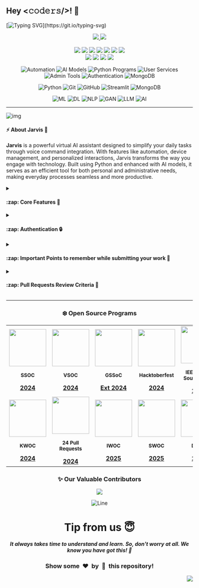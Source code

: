 <h2>Hey <𝚌𝚘𝚍𝚎𝚛𝚜/>! 👋</h2>

[![Typing SVG](https://readme-typing-svg.demolab.com?font=Monoton&size=85&pause=12&speed=12&color=00FF00&center=true&vCenter=true&width=2000&height=200&lines=Hello+World!;Meet+Jarvis+-+Your+AI+Assistant!;Enhance+Productivity+with+AI!;Automate.+Assist.+Achieve!;Voice+Commands+at+Your+Fingertips!;AI+Driven+Efficiency!;Build+Smarter,+Work+Faster!;Innovate+with+Machine+Learning!)](https://git.io/typing-svg)

<div align="center">
  <p>
    <a href="https://www.buymeacoffee.com/avdheshvarshney">
      <img src="https://img.shields.io/badge/Buy%20Me%20a%20Coffee-ffdd00?style=for-the-badge&logo=buy-me-a-coffee&logoColor=black" />
    </a>
    <a href="https://discord.gg/tSqtvHUJzE">
      <img src="https://img.shields.io/badge/Discord-%235865F2.svg?style=for-the-badge&logo=discord&logoColor=white" />
    </a><br /><br />
    <img src="https://img.shields.io/github/repo-size/Avdhesh-Varshney/Jarvis" />
    <img src="https://img.shields.io/github/contributors/Avdhesh-Varshney/Jarvis" />
    <img src="https://img.shields.io/github/languages/count/Avdhesh-Varshney/Jarvis" />
    <img src="https://img.shields.io/github/stars/Avdhesh-Varshney/Jarvis" />
    <img src="https://img.shields.io/github/forks/Avdhesh-Varshney/Jarvis" />
    <img src="https://img.shields.io/github/last-commit/Avdhesh-Varshney/Jarvis" />
    <img src="https://img.shields.io/github/license/Avdhesh-Varshney/Jarvis" />
    <br />
    <img src="https://img.shields.io/github/issues-raw/Avdhesh-Varshney/Jarvis" />
    <img src="https://img.shields.io/github/issues-closed-raw/Avdhesh-Varshney/Jarvis" />
    <img src="https://img.shields.io/github/issues-pr-raw/Avdhesh-Varshney/Jarvis" />
    <img src="https://img.shields.io/github/issues-pr-closed-raw/Avdhesh-Varshney/Jarvis" />
  </p>

  <p>

  ![Automation](https://img.shields.io/badge/Automation-ff5733?style=flat-square)
  ![AI Models](https://img.shields.io/badge/AI-Models-007bff?style=flat-square)
  ![Python Programs](https://img.shields.io/badge/Python-Programs-ffc300?style=flat-square)
  ![User Services](https://img.shields.io/badge/User-Services-6a1b9a?style=flat-square)
  ![Admin Tools](https://img.shields.io/badge/Admin-Tools-28a745?style=flat-square)
  ![Authentication](https://img.shields.io/badge/Authentication-34495e?style=flat-square)
  ![MongoDB](https://img.shields.io/badge/MongoDB-Database-e67e22?style=flat-square)
  </p>

  <p>

  ![Python](https://img.shields.io/badge/python-3670A0?style=for-the-badge&logo=python&logoColor=ffdd54)
  ![Git](https://img.shields.io/badge/git-%23F05033.svg?style=for-the-badge&logo=git&logoColor=white)
  ![GitHub](https://img.shields.io/badge/github-%23121011.svg?style=for-the-badge&logo=github&logoColor=white)
  ![Streamlit](https://img.shields.io/badge/Streamlit-%23FE4B4B.svg?style=for-the-badge&logo=streamlit&logoColor=white)
  ![MongoDB](https://img.shields.io/badge/MongoDB-%234ea94b.svg?style=for-the-badge&logo=mongodb&logoColor=white)
  </p>

  <p>

  ![ML](https://img.shields.io/badge/ML-%23FF7F50.svg?style=for-the-badge)
  ![DL](https://img.shields.io/badge/DL-%23FF6347.svg?style=for-the-badge)
  ![NLP](https://img.shields.io/badge/NLP-%23706FD3.svg?style=for-the-badge)
  ![GAN](https://img.shields.io/badge/GAN-%23FF69B4.svg?style=for-the-badge)
  ![LLM](https://img.shields.io/badge/LLM-%238E44AD.svg?style=for-the-badge)
  ![AI](https://img.shields.io/badge/AI-%234A90E2.svg?style=for-the-badge)
  </p>

</div>

--- 

![img](./assets/intro.gif)

#### :zap: About Jarvis 🌟

**Jarvis** is a powerful virtual AI assistant designed to simplify your daily tasks through voice command integration. With features like automation, device management, and personalized interactions, Jarvis transforms the way you engage with technology. Built using Python and enhanced with AI models, it serves as an efficient tool for both personal and administrative needs, making everyday processes seamless and more productive.

<details>
<summary><h4>:zap: Core Features 🔑</h4></summary>

- Control devices and execute tasks using natural language commands.
- Streamline repetitive tasks to save time and effort.
- Supports multiple user roles (User, Admin) for tailored access.
- Utilizes MongoDB for secure and efficient data management.

</details>

<details>
<summary><h4>:zap: Authentication 🔒</h4></summary>

- **User Roles:** The application supports multiple roles (User, Admin), each with specific access to services.
- **Login Credentials:** Ensure you have your ID and password ready for authentication.
- **For Testing/Developing Purpose:**
  - **User:**
    - **ID:** user@user.com
    - **Password:** user_Password
  - **Admin:**
    - **ID:** admin@admin.com
    - **Password:** admin_Password

</details>

<details>
<summary><h4>:zap: Important Points to remember while submitting your work 📍</h4></summary>

> We want your work to be readable by others; therefore, we encourage you to note the following:

1. Use `PascalCase` for directory/folder names (e.g., `BrainTumorModel`, `DiabetesModel`).
2. Use `camelCase` for file names (e.g., `movieRecommendationModel`, `latestNews`, `ticTakToe`).
3. Name the main function exactly the same as the file name.
4. Limit commits to 3-4 unless given permission by project Admins or Mentors.
5. Keep commit messages clear and relevant; avoid unnecessary details.
6. **Never commit deployed model files to the repository; upload them to Google Drive, provide a downloadable link in the PR template, and update the `secrets.example.toml` file accordingly.**

</details>

<details>
<summary><h4>:zap: Pull Requests Review Criteria 🧲</h4></summary>

1. Fill out the ***PR template*** properly when submitting a pull request.
2. Do not commit directly to the `main` branch, or your PR will be instantly rejected.
3. Ensure all work is original and not copied from other sources.
4. Add comments to your code wherever necessary for clarity.
5. Include a working video and show integration with Jarvis as part of your PR.
6. For frontend updates, share screenshots and work samples before submitting a PR.

</details>

---

<div align="center">

### ❄️ Open Source Programs 

<table>
  <tr align="center">
    <td align="center">
      <div>
        <img src="https://github.com/user-attachments/assets/95ba44b4-016c-47ce-9285-2571562fabff" height=100px />
        <p><sub><b>SSOC</b></sub></p>
        <a href="https://hack2skill.com/hack/ssoc"><b>2024</b></a>
      </div>
    </td>
    <td align="center">
      <div>
        <img src="https://github.com/user-attachments/assets/332f72de-90eb-4749-a013-6bbe1897d440" height=100px />
        <p><sub><b>VSOC</b></sub></p>
        <a href="https://www.vsoc.tech/"><b>2024</b></a>
      </div>
    </td>
    <td align="center">
      <div>
        <img src="https://github.com/user-attachments/assets/c464f695-d0b9-4fc1-9c7c-add9e19d9167" height=100px />
        <p><sub><b>GSSoC</b></sub></p>
        <a href="https://gssoc.girlscript.tech/"><b>Ext 2024</b></a>
      </div>
    </td>
    <td align="center">
      <div>
        <img src="https://github.com/user-attachments/assets/ff164f5c-d294-4af0-a77b-c19e78685c47" height=100px />
        <p><sub><b>Hacktoberfest</b></sub></p>
        <a href="https://hacktoberfest.com/"><b>2024</b></a>
      </div>
    </td>
    <td align="center">
      <div>
        <img src="https://avatars.githubusercontent.com/u/111989363?v=4" height=100px />
        <p><sub><b>IEEE Open-Source Week</b></sub></p>
        <a href="https://github.com/IEEE-IGDTUW"><b>2024</b></a>
      </div>
    </td>
  </tr>
  <tr align="center">
    <td align="center">
      <div>
        <img src="https://github.com/user-attachments/assets/4d9fea63-34df-48ac-a33a-f5a8c333b191" height=100px />
        <p><sub><b>KWOC</b></sub></p>
        <a href="https://kwoc.kossiitkgp.org/"><b>2024</b></a>
      </div>
    </td>
    <td align="center">
      <div>
        <img src="https://github.com/user-attachments/assets/eea72bf3-eee1-481a-9f9e-2f9d9a4eb2e4" height=100px />
        <p><sub><b>24 Pull Requests</b></sub></p>
        <a href="https://24pullrequests.com/"><b>2024</b></a>
      </div>
    </td>
    <td align="center">
      <div>
        <img src="https://github.com/user-attachments/assets/b2399ecc-a3d7-4ad5-acbb-87fb46477cae" height=100px />
        <p><sub><b>IWOC</b></sub></p>
        <a href="https://iwoc3.live/"><b>2025</b></a>
      </div>
    </td>
    <td align="center">
      <div>
        <img src="https://github.com/user-attachments/assets/f2832e3c-f8a4-4b99-b4a1-934a9ee88c5a" height=100px />
        <p><sub><b>SWOC</b></sub></p>
        <a href="https://www.socialwinterofcode.com/"><b>2025</b></a>
      </div>
    </td>
    <td align="center">
      <div>
        <img src="https://github.com/user-attachments/assets/728db452-1ce6-42d7-9dd4-4d4ba8dad90c" height=100px />
        <p><sub><b>DWOC</b></sub></p>
        <a href="https://dwoc.io/"><b>2025</b></a>
      </div>
    </td>
  </tr>
</table>

### ✨ Our Valuable Contributors 

<a href="https://github.com/Avdhesh-Varshney/Jarvis/graphs/contributors">
  <img src="https://contrib.rocks/image?repo=Avdhesh-Varshney/Jarvis&max=1000" />
</a>

![Line](https://github.com/Avdhesh-Varshney/WebMasterLog/assets/114330097/4b78510f-a941-45f8-a9d5-80ed0705e847)

# Tip from us 😇 
##### It always takes time to understand and learn. So, don't worry at all. We know <b>you have got this</b>! 💪 
### Show some &nbsp;❤️&nbsp; by &nbsp;🌟&nbsp; this repository! 

</div>

<a href="#top"><img src="https://img.shields.io/badge/⬆-Back%20to%20Top-red?style=for-the-badge" align="right"/></a>
